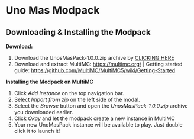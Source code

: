 # Uno Mas Modpack

## Downloading & Installing the Modpack
**Download:**
1. Download the UnosMasPack-1.0.0.zip archive by [CLICKING HERE](https://github.com/MiTurner/uno-mas-modpack/raw/main/UnoMasPack-1.1.0.zip)
2. Download and extract MultiMC: https://multimc.org/ | Getting started guide: https://github.com/MultiMC/MultiMC5/wiki/Getting-Started

**Installing the Modpack on MultiMC**
1. Click *Add Instance* on the top navigation bar.
2. Select *Import from zip* on the left side of the modal.
3. Select the *Browse* button and open the *UnosMasPack-1.0.0.zip* archive you downloaded earlier.
4. Click *Okay* and let the modpack create a new instance in MultiMC
5. Your new UnoMasPack instance will be available to play. Just double click it to launch it!
